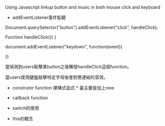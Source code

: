 



Using Javascript linkup button and music in both mouse click and keyboard 


* addEventListener事件監聽

Document.querySelector("button").addEventListener("click", handleClick);

Function handleClick(){
}

document.addEventListener("keydown", function(event){

})


當偵測到users點擊某button之後觸發handleClick這個function。

當users使用鍵盤敲擊特定字母後會對應連結的音效。

* construtor function 建構式函式 * 最主要是加上new

* callback function

* switch的使用

* this的概念
